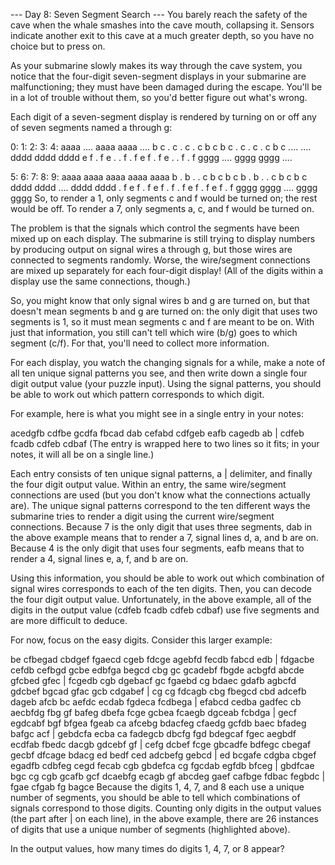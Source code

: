 --- Day 8: Seven Segment Search --- You barely reach the safety of the cave when the whale smashes into the cave mouth,
collapsing it. Sensors indicate another exit to this cave at a much greater depth, so you have no choice but to press
on.

As your submarine slowly makes its way through the cave system, you notice that the four-digit seven-segment displays in
your submarine are malfunctioning; they must have been damaged during the escape. You'll be in a lot of trouble without
them, so you'd better figure out what's wrong.

Each digit of a seven-segment display is rendered by turning on or off any of seven segments named a through g:

0:      1:      2:      3:      4:
aaaa .... aaaa aaaa .... b c . c . c . c b c b c . c . c . c b c .... .... dddd dddd dddd e f . f e . . f . f e f . f e
. . f . f gggg .... gggg gggg ....

5:      6:      7:      8:      9:
aaaa aaaa aaaa aaaa aaaa b . b . . c b c b c b . b . . c b c b c dddd dddd .... dddd dddd . f e f . f e f . f . f e f .
f e f . f gggg gggg .... gggg gggg So, to render a 1, only segments c and f would be turned on; the rest would be off.
To render a 7, only segments a, c, and f would be turned on.

The problem is that the signals which control the segments have been mixed up on each display. The submarine is still
trying to display numbers by producing output on signal wires a through g, but those wires are connected to segments
randomly. Worse, the wire/segment connections are mixed up separately for each four-digit display! (All of the digits
within a display use the same connections, though.)

So, you might know that only signal wires b and g are turned on, but that doesn't mean segments b and g are turned on:
the only digit that uses two segments is 1, so it must mean segments c and f are meant to be on. With just that
information, you still can't tell which wire (b/g) goes to which segment (c/f). For that, you'll need to collect more
information.

For each display, you watch the changing signals for a while, make a note of all ten unique signal patterns you see, and
then write down a single four digit output value (your puzzle input). Using the signal patterns, you should be able to
work out which pattern corresponds to which digit.

For example, here is what you might see in a single entry in your notes:

acedgfb cdfbe gcdfa fbcad dab cefabd cdfgeb eafb cagedb ab | cdfeb fcadb cdfeb cdbaf
(The entry is wrapped here to two lines so it fits; in your notes, it will all be on a single line.)

Each entry consists of ten unique signal patterns, a | delimiter, and finally the four digit output value. Within an
entry, the same wire/segment connections are used (but you don't know what the connections actually are). The unique
signal patterns correspond to the ten different ways the submarine tries to render a digit using the current
wire/segment connections. Because 7 is the only digit that uses three segments, dab in the above example means that to
render a 7, signal lines d, a, and b are on. Because 4 is the only digit that uses four segments, eafb means that to
render a 4, signal lines e, a, f, and b are on.

Using this information, you should be able to work out which combination of signal wires corresponds to each of the ten
digits. Then, you can decode the four digit output value. Unfortunately, in the above example, all of the digits in the
output value (cdfeb fcadb cdfeb cdbaf) use five segments and are more difficult to deduce.

For now, focus on the easy digits. Consider this larger example:

be cfbegad cbdgef fgaecd cgeb fdcge agebfd fecdb fabcd edb | fdgacbe cefdb cefbgd gcbe edbfga begcd cbg gc gcadebf fbgde
acbgfd abcde gfcbed gfec | fcgedb cgb dgebacf gc fgaebd cg bdaec gdafb agbcfd gdcbef bgcad gfac gcb cdgabef | cg cg
fdcagb cbg fbegcd cbd adcefb dageb afcb bc aefdc ecdab fgdeca fcdbega | efabcd cedba gadfec cb aecbfdg fbg gf bafeg
dbefa fcge gcbea fcaegb dgceab fcbdga | gecf egdcabf bgf bfgea fgeab ca afcebg bdacfeg cfaedg gcfdb baec bfadeg bafgc
acf | gebdcfa ecba ca fadegcb dbcfg fgd bdegcaf fgec aegbdf ecdfab fbedc dacgb gdcebf gf | cefg dcbef fcge gbcadfe
bdfegc cbegaf gecbf dfcage bdacg ed bedf ced adcbefg gebcd | ed bcgafe cdgba cbgef egadfb cdbfeg cegd fecab cgb gbdefca
cg fgcdab egfdb bfceg | gbdfcae bgc cg cgb gcafb gcf dcaebfg ecagb gf abcdeg gaef cafbge fdbac fegbdc | fgae cfgab fg
bagce Because the digits 1, 4, 7, and 8 each use a unique number of segments, you should be able to tell which
combinations of signals correspond to those digits. Counting only digits in the output values (the part after | on each
line), in the above example, there are 26 instances of digits that use a unique number of segments (highlighted above).

In the output values, how many times do digits 1, 4, 7, or 8 appear?
